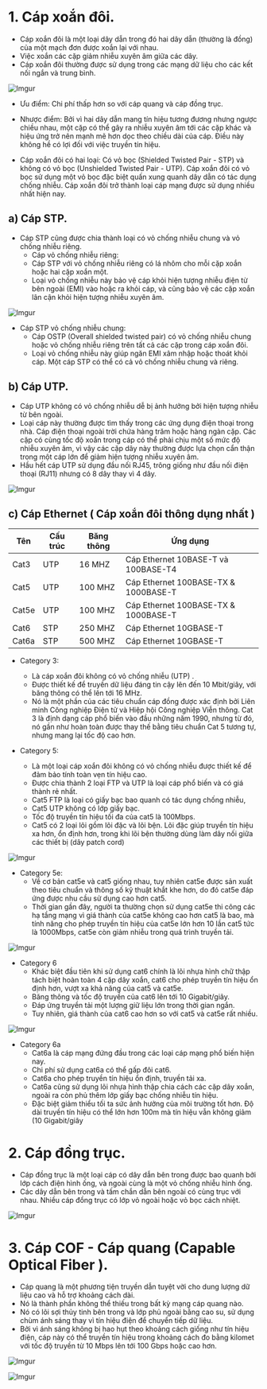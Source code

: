 # 1. Cáp xoắn đôi.
- Cáp xoắn đôi là một loại dây dẫn trong đó hai dây dẫn (thường là đồng) của một mạch đơn được xoắn lại với nhau. 
- Việc xoắn các cặp giảm nhiễu xuyên âm giữa các dây. 
- Cáp xoắn đôi thường được sử dụng trong các mạng dữ liệu cho các kết nối ngắn và trung bình.

![Imgur](https://i.imgur.com/tfiH2iM.png)

- Ưu điểm: Chi phí thấp hơn so với cáp quang và cáp đồng trục.
- Nhược điểm: Bởi vì hai dây dẫn mang tín hiệu tương đương nhưng ngược chiều nhau, một cặp có thể gây ra nhiễu xuyên âm tới các cặp khác và hiệu ứng trở nên mạnh mẽ hơn dọc theo chiều dài của cáp. Điều này không hề có lợi đối với việc truyền tín hiệu.

- Cáp xoắn đôi có hai loại: Có vỏ bọc (Shielded Twisted Pair - STP) và không có vỏ bọc (Unshielded Twisted Pair - UTP). Cáp xoắn đôi có vỏ bọc sử dụng một vỏ bọc đặc biệt quấn xung quanh dây dẫn có tác dụng chống nhiễu. Cáp xoắn đôi trở thành loại cáp mạng được sử dụng nhiều nhất hiện nay.

## a) Cáp STP.
- Cáp STP cũng được chia thành loại có vỏ chống nhiễu chung và vỏ chống nhiễu riêng.
	+ Cáp vỏ chống nhiễu riêng:
    - Cáp STP với vỏ chống nhiễu riêng có lá nhôm cho mỗi cặp xoắn hoặc hai cặp xoắn một. 
    - Loại vỏ chống nhiễu này bảo vệ cáp khỏi hiện tượng nhiễu điện từ bên ngoài (EMI) vào hoặc ra khỏi cáp, và cũng bảo vệ các cặp xoắn lân cận khỏi hiện tượng nhiễu xuyên âm.

![Imgur](https://i.imgur.com/BMZ5EsR.png)

  + Cáp STP vỏ chống nhiễu chung:
    - Cáp OSTP (Overall shielded twisted pair) có vỏ chống nhiễu chung hoặc vỏ chống nhiễu riêng trên tất cả các cặp trong cáp xoắn đôi. 
    - Loại vỏ chống nhiễu này giúp ngăn EMI xâm nhập hoặc thoát khỏi cáp. Một cáp STP có thể có cả vỏ chống nhiễu chung và riêng.

## b) Cáp UTP.
- Cáp UTP không có vỏ chống nhiễu dễ bị ảnh hưởng bởi hiện tượng nhiễu từ bên ngoài. 
- Loại cáp này thường được tìm thấy trong các ứng dụng điện thoại trong nhà. Cáp điện thoại ngoài trời chứa hàng trăm hoặc hàng ngàn cặp. Các cặp có cùng tốc độ xoắn trong cáp có thể phải chịu một số mức độ nhiễu xuyên âm, vì vậy các cặp dây này thường được lựa chọn cẩn thận trong một cáp lớn để giảm hiện tượng nhiễu xuyên âm. 
- Hầu hết cáp UTP sử dụng đầu nối RJ45, trông giống như đầu nối điện thoại (RJ11) nhưng có 8 dây thay vì 4 dây.

![Imgur](https://i.imgur.com/TLmNpzr.png)

## c) Cáp Ethernet ( Cáp xoắn đôi thông dụng nhất )

|Tên|Cấu trúc|Băng thông|Ứng dụng|
|-|-|-|-|
|Cat3|UTP|16 MHZ|Cáp Ethernet 10BASE-T và 100BASE-T4|
|Cat5|UTP|100 MHZ|Cáp Ethernet 100BASE-TX & 1000BASE-T|
|Cat5e|UTP|100 MHZ|Cáp Ethernet 100BASE-TX & 1000BASE-T|
|Cat6|STP|250 MHZ|Cáp Ethernet 10GBASE-T|
|Cat6a|STP|500 MHZ|Cáp Ethernet 10GBASE-T|

- Category 3:
  + Là cáp xoắn đôi không có vỏ chống nhiễu (UTP) .
  + Được thiết kế để truyền dữ liệu đáng tin cậy lên đến 10 Mbit/giây, với băng thông có thể lên tới 16 MHz. 
  + Nó là một phần của các tiêu chuẩn cáp đồng được xác định bởi Liên minh Công nghiệp Điện tử và Hiệp hội Công nghiệp Viễn thông. Cat 3 là định dạng cáp phổ biến vào đầu những năm 1990, nhưng từ đó, nó gần như hoàn toàn được thay thế bằng tiêu chuẩn Cat 5 tương tự, nhưng mang lại tốc độ cao hơn.

- Category 5:
  + Là một loại cáp xoắn đôi không có vỏ chống nhiễu được thiết kế để đảm bảo tính toàn vẹn tín hiệu cao. 
  + Được chia thành 2 loại FTP và UTP là loại cáp phổ biến và có giá thành rẻ nhất. 
  + Cat5 FTP là loại có giấy bạc bao quanh có tác dụng chống nhiễu, 
  + Cat5 UTP không có lớp giấy bạc. 
  + Tốc độ truyền tín hiệu tối đa của cat5 là 100Mbps. 
  + Cat5 có 2 loại lõi gồm lõi đặc và lõi bện. Lõi đặc giúp truyền tín hiệu xa hơn, ổn định hơn, trong khi lõi bện thường dùng làm dây nối giữa các thiết bị (dây patch cord)

![Imgur](https://i.imgur.com/sE5btgN.png)

- Category 5e:
  + Về cơ bản cat5e và cat5 giống nhau, tuy nhiên cat5e được sản xuất theo tiêu chuẩn và thông số kỹ thuật khắt khe hơn, do đó cat5e đáp ứng được nhu cầu sử dụng cao hơn cat5. 
  + Thời gian gần đây, người ta thường chọn sử dụng cat5e thi công các hạ tầng mạng vì giá thành của cat5e không cao hơn cat5 là bao, mà tính năng cho phép truyền tín hiệu của cat5e lớn hơn 10 lần cat5 tức là 1000Mbps, cat5e còn giảm nhiễu trong quá trình truyền tải.

![Imgur](https://i.imgur.com/s49HNIw.png)

- Category 6
  + Khác biệt đầu tiên khi sử dụng cat6 chính là lõi nhựa hình chữ thập tách biệt hoàn toàn 4 cặp dây xoắn, cat6 cho phép truyền tín hiệu ổn định hơn, vượt xa khả năng của cat5 và cat5e. 
  + Băng thông và tốc độ truyền của cat6 lên tới 10 Gigabit/giây. 
  + Đáp ứng truyền tải một lượng giữ liệu lớn trong thời gian ngắn. 
  + Tuy nhiên, giá thành của cat6 cao hơn so với cat5 và cat5e rất nhiều.

![Imgur](https://i.imgur.com/hudVa65.png)

- Category 6a
  + Cat6a là cáp mạng đứng đầu trong các loại cáp mạng phổ biến hiện nay. 
  + Chi phí sử dụng cat6a có thể gấp đôi cat6. 
  + Cat6a cho phép truyền tín hiệu ổn định, truyền tải xa. 
  + Cat6a cũng sử dụng lõi nhựa hình thập chia cách các cặp dây xoắn, ngoài ra còn phủ thêm lớp giấy bạc chống nhiễu tín hiệu. 
  + Đặc biệt giảm thiểu tối ta sức ảnh hưởng của môi trường tốt hơn. Độ dài truyền tín hiệu có thể lớn hơn 100m mà tín hiệu vẫn không giảm (10 Gigabit/giây

# 2. Cáp đồng trục.
- Cáp đồng trục là một loại cáp có dây dẫn bên trong được bao quanh bởi lớp cách điện hình ống, và ngoài cùng là một vỏ chống nhiễu hình ống. 
- Các dây dẫn bên trong và tấm chắn dẫn bên ngoài có cùng trục với nhau. Nhiều cáp đồng trục có lớp vỏ ngoài hoặc vỏ bọc cách nhiệt.

![Imgur](https://i.imgur.com/pbtTqKz.png)

# 3. Cáp COF - Cáp quang (Capable Optical Fiber ).
- Cáp quang là một phương tiện truyền dẫn tuyệt vời cho dung lượng dữ liệu cao và hỗ trợ khoảng cách dài. 
- Nó là thành phần không thể thiếu trong bất kỳ mạng cáp quang nào. 
- Nó có lõi sợi thủy tinh bên trong và lớp phủ ngoài bằng cao su, sử dụng chùm ánh sáng thay vì tín hiệu điện để chuyển tiếp dữ liệu. 
- Bởi vì ánh sáng không bị hao hụt theo khoảng cách giống như tín hiệu điện, cáp này có thể truyền tín hiệu trong khoảng cách đo bằng kilomet với tốc độ truyền từ 10 Mbps lên tới 100 Gbps hoặc cao hơn.

![Imgur](https://i.imgur.com/qwfG1Fl.png)

![Imgur](https://i.imgur.com/LAini34.png)

